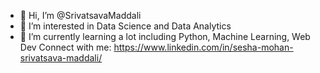 - 👋 Hi, I’m @SrivatsavaMaddali
- 👀 I’m interested in Data Science and Data Analytics
- 🌱 I’m currently learning a lot including Python, Machine Learning, Web Dev
Connect with me:
https://www.linkedin.com/in/sesha-mohan-srivatsava-maddali/
<!---
SrivatsavaMaddali/SrivatsavaMaddali is a ✨ special ✨ repository because its `README.md` (this file) appears on your GitHub profile.
You can click the Preview link to take a look at your changes.
--->
